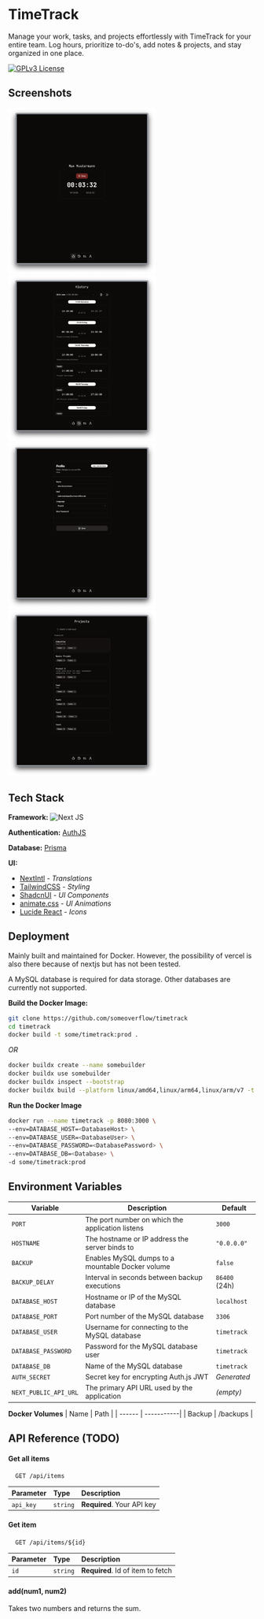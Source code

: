 # TimeTrack

Manage your work, tasks, and projects effortlessly with TimeTrack for your
entire team. Log hours, prioritize to-do's, add notes & projects, and stay
organized in one place.

[![GPLv3 License](https://img.shields.io/badge/License-GPL%20v3-yellow.svg)](https://opensource.org/licenses/)

## Screenshots

<div>
  <img src="https://github.com/someoverflow/timetrack/blob/e5e8f48be97b05f35e1cb0b4a276b38b82ec6204/screenshots/Home.png" width="300">
  <img src="https://github.com/someoverflow/timetrack/blob/e5e8f48be97b05f35e1cb0b4a276b38b82ec6204/screenshots/History.png" width="300">
  <img src="https://github.com/someoverflow/timetrack/blob/e5e8f48be97b05f35e1cb0b4a276b38b82ec6204/screenshots/Profile.png" width="300">
  <img src="https://github.com/someoverflow/timetrack/blob/e5e8f48be97b05f35e1cb0b4a276b38b82ec6204/screenshots/Projects.png" width="300">
</div>

## Tech Stack

**Framework:** ![Next JS](https://img.shields.io/badge/Next-black?style=for-the-badge&logo=next.js&logoColor=white)

**Authentication:** [AuthJS](https://authjs.dev/)

**Database:** [Prisma](https://www.prisma.io/)

**UI:**

- [NextIntl](https://next-intl-docs.vercel.app/) - _Translations_
- [TailwindCSS](https://tailwindcss.com/) - _Styling_
- [ShadcnUI](https://ui.shadcn.com/) - _UI Components_
- [animate.css](https://animate.style/) - _UI Animations_
- [Lucide React](https://lucide.dev/guide/packages/lucide-react) - _Icons_

## Deployment

Mainly built and maintained for Docker. However, the possibility of vercel is also there because of nextjs but has not been tested.

A MySQL database is required for data storage. Other databases are currently not supported.

**Build the Docker Image:**

```bash
git clone https://github.com/someoverflow/timetrack
cd timetrack
docker build -t some/timetrack:prod .
```

_OR_

```bash
docker buildx create --name somebuilder
docker buildx use somebuilder
docker buildx inspect --bootstrap
docker buildx build --platform linux/amd64,linux/arm64,linux/arm/v7 -t some/timetrack:dev .
```

**Run the Docker Image**

```bash
docker run --name timetrack -p 8080:3000 \
--env=DATABASE_HOST=<DatabaseHost> \
--env=DATABASE_USER=<DatabaseUser> \
--env=DATABASE_PASSWORD=<DatabasePassword> \
--env=DATABASE_DB=<Database> \
-d some/timetrack:prod
```

## Environment Variables

| Variable              | Description                                      | Default       |
| --------------------- | ------------------------------------------------ | ------------- |
| `PORT`                | The port number on which the application listens | `3000`        |
| `HOSTNAME`            | The hostname or IP address the server binds to   | `"0.0.0.0"`   |
| `BACKUP`              | Enables MySQL dumps to a mountable Docker volume | `false`       |
| `BACKUP_DELAY`        | Interval in seconds between backup executions    | `86400` (24h) |
| `DATABASE_HOST`       | Hostname or IP of the MySQL database             | `localhost`   |
| `DATABASE_PORT`       | Port number of the MySQL database                | `3306`        |
| `DATABASE_USER`       | Username for connecting to the MySQL database    | `timetrack`   |
| `DATABASE_PASSWORD`   | Password for the MySQL database user             | `timetrack`   |
| `DATABASE_DB`         | Name of the MySQL database                       | `timetrack`   |
| `AUTH_SECRET`         | Secret key for encrypting Auth.js JWT            | _Generated_   |
| `NEXT_PUBLIC_API_URL` | The primary API URL used by the application      | _(empty)_     |

**Docker Volumes**
| Name | Path |
| ------ | -----------|
| Backup | /backups |

## API Reference (TODO)

#### Get all items

```http
  GET /api/items
```

| Parameter | Type     | Description                |
| :-------- | :------- | :------------------------- |
| `api_key` | `string` | **Required**. Your API key |

#### Get item

```http
  GET /api/items/${id}
```

| Parameter | Type     | Description                       |
| :-------- | :------- | :-------------------------------- |
| `id`      | `string` | **Required**. Id of item to fetch |

#### add(num1, num2)

Takes two numbers and returns the sum.
